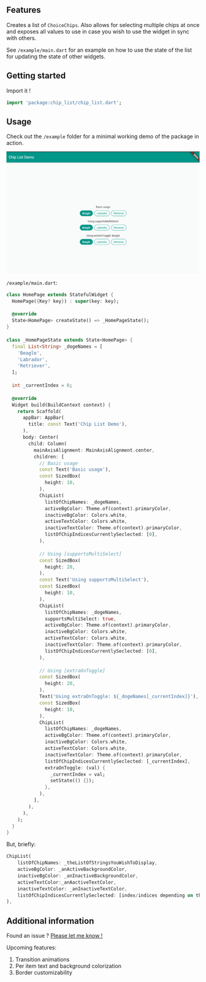 ## Features

Creates a list of `ChoiceChips`. Also allows for selecting multiple chips at once and exposes all values to use in case you wish to use the widget in sync with others.

See `/example/main.dart` for an example on how to use the state of the list for updating the state of other widgets.

## Getting started

Import it !

```dart
import 'package:chip_list/chip_list.dart';
```

## Usage

Check out the `/example` folder for a minimal working demo of the package in action.

![](example\example_gif.gif)


`/example/main.dart`:
```dart
class HomePage extends StatefulWidget {
  HomePage({Key? key}) : super(key: key);

  @override
  State<HomePage> createState() => _HomePageState();
}

class _HomePageState extends State<HomePage> {
  final List<String> _dogeNames = [
    'Beagle',
    'Labrador',
    'Retriever',
  ];

  int _currentIndex = 0;

  @override
  Widget build(BuildContext context) {
    return Scaffold(
      appBar: AppBar(
        title: const Text('Chip List Demo'),
      ),
      body: Center(
        child: Column(
          mainAxisAlignment: MainAxisAlignment.center,
          children: [
            // Basic usage
            const Text('Basic usage'),
            const SizedBox(
              height: 10,
            ),
            ChipList(
              listOfChipNames: _dogeNames,
              activeBgColor: Theme.of(context).primaryColor,
              inactiveBgColor: Colors.white,
              activeTextColor: Colors.white,
              inactiveTextColor: Theme.of(context).primaryColor,
              listOfChipIndicesCurrentlySeclected: [0],
            ),

            // Using [supportsMultiSelect]
            const SizedBox(
              height: 20,
            ),
            const Text('Using supportsMultiSelect'),
            const SizedBox(
              height: 10,
            ),
            ChipList(
              listOfChipNames: _dogeNames,
              supportsMultiSelect: true,
              activeBgColor: Theme.of(context).primaryColor,
              inactiveBgColor: Colors.white,
              activeTextColor: Colors.white,
              inactiveTextColor: Theme.of(context).primaryColor,
              listOfChipIndicesCurrentlySeclected: [0],
            ),

            // Using [extraOnToggle]
            const SizedBox(
              height: 20,
            ),
            Text('Using extraOnToggle: ${_dogeNames[_currentIndex]}'),
            const SizedBox(
              height: 10,
            ),
            ChipList(
              listOfChipNames: _dogeNames,
              activeBgColor: Theme.of(context).primaryColor,
              inactiveBgColor: Colors.white,
              activeTextColor: Colors.white,
              inactiveTextColor: Theme.of(context).primaryColor,
              listOfChipIndicesCurrentlySeclected: [_currentIndex],
              extraOnToggle: (val) {
                _currentIndex = val;
                setState(() {});
              },
            ),
          ],
        ),
      ),
    );
  }
}
```


But, briefly:

```dart
ChipList(
    listOfChipNames: _theListOfStringsYouWishToDisplay,
    activeBgColor: _anActiveBackgroundColor,
    inactiveBgColor: _anInactiveBackgroundColor,
    activeTextColor:_anAactiveTextColor,
    inactiveTextColor: _anInactiveTextColor,
    listOfChipIndicesCurrentlySeclected: [index/indices depending on the use case],
),
```
## Additional information

Found an issue ? [Please let me know !](https://github.com/bossbeagle1509/chip_list/issues)

Upcoming features:

1. Transition animations
2. Per item text and background colorization
3. Border customizability
